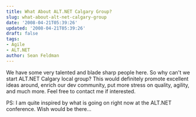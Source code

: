 ```yaml
---
title: What About ALT.NET Calgary Group?
slug: what-about-alt-net-calgary-group
date: '2008-04-21T05:39:26'
updated: '2008-04-21T05:39:26'
draft: false
tags:
- Agile
- ALT.NET
author: Sean Feldman
---
```

<p>We have some very talented and blade sharp people here. So why can't we start ALT.NET Calgary local group? This would definitely promote excellent ideas around, enrich our dev community, put more stress on quality, agility, and much more. Feel free to contact me if interested. </p> <p>PS: I am quite inspired by what is going on right now at the ALT.NET conference. Wish would be there...</p>
